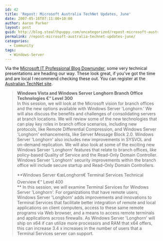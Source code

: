 ```yaml
---
id: 42
title: 'Repost: Microsoft Australia TechNet Updates, June'
date: 2007-05-16T07:11:00+10:00
author: Aaron Parker
layout: post
guid: http://blog.stealthpuppy.com/uncategorized/repost-microsoft-australia-technet-updates-june
permalink: /repost-microsoft-australia-technet-updates-june/
categories:
  - Community
tags:
  - Windows-Server
---
```

Via the [Microsoft IT Professional Blog Downunder](http://blogs.technet.com/itproaustralia/archive/2007/05/16/technet-updates-june-register-today.aspx), some very technical presentations are heading our way. These look great, if you've got the time and are local I recommend checking these out. You can register at the [Australian TechNet site](http://www.microsoft.com/australia/technet/techNet_Landingpage.mspx).

> **Windows Vista and Windows Server Longhorn Branch Office Technologies €“ Level 300**  
> In this session, we will look at the Microsoft vision for branch offices and the new options available with Windows Server 'Longhorn.' We will also discuss the benefits and challenges of consolidating servers at branch locations. We will review some of the new technologies that can play key roles in branch office scenarios, including new protocols, like Remote Differential Compression, and Windows Server 'Longhorn' enhancements, like Server Message Block 2.0. Windows Server 'Longhorn' also includes new improvements in SYSVOL and on-demand replication. We will also look at some of the exciting new Windows Server 'Longhorn' features that relate to branch offices, like policy-based Quality of Service and the Read-Only Domain Controller. Windows Server 'Longhorn' security improvements within the branch office will include secure startup and Read-Only Domain Controllers.
> 
> **Windows Server €œLonghorn€ Terminal Services Technical Overview €“ Level 400  
>** In this session, we will examine Terminal Services for Windows Server 'Longhorn'. For organizations that have remote users, Windows Server 'Longhorn' adds improvements and innovations to Terminal Services that facilitate better integration of remote and local applications on client computers, access to these same remote programs via Web browser, and a means to access remote terminals and applications across firewalls. As Windows Server 'Longhorn' will ship on x64 if can utilize more processors and RAM that x64 offers, this can increase 3.4 x increases in the number of users that a Terminal Services server can support.
